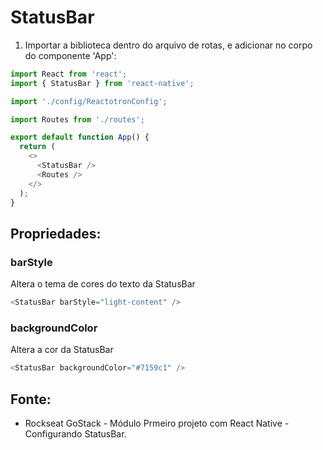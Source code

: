 # StatusBar

1. Importar a biblioteca dentro do arquivo de rotas, e adicionar no corpo do componente 'App':
```javascript
import React from 'react';
import { StatusBar } from 'react-native';

import './config/ReactotronConfig';

import Routes from './routes';

export default function App() {
  return (
    <>
      <StatusBar />
      <Routes />
    </>
  );
}
```

## Propriedades:

### barStyle
Altera o tema de cores do texto da StatusBar
```javascript
<StatusBar barStyle="light-content" />
```

### backgroundColor
Altera a cor da StatusBar
```javascript
<StatusBar backgroundColor="#7159c1" />
```

## Fonte:
- Rockseat GoStack - Módulo Prmeiro projeto com React Native - Configurando StatusBar. 